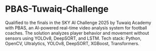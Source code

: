 # PBAS-Tuwaiq-Challenge
Qualified to the finals in the SKY AI Challenge 2025 by Tuwaiq Academy with PBAS, an AI-powered real-time video  analysis system for football coaches. The solution analyzes player behavior and movement without sensors using  YOLOv8, DeepSORT, and LSTM.  Tech stack: Python, OpenCV, Ultralytics, YOLOv8, DeepSORT, XGBoost, Transformers.
